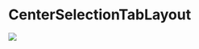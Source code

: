 # CenterSelectionTabLayout
[![](https://jitpack.io/v/SherlockShi/CenterSelectionTabLayout.svg)](https://jitpack.io/#SherlockShi/CenterSelectionTabLayout)
